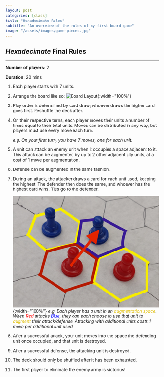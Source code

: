 ```yaml
---
layout: post
categories: [class]
title: "Hexadecimate Rules"
subtitle: "An overview of the rules of my first board game"
image: "/assets/images/game-pieces.jpg"
---
```

## *Hexadecimate* Final Rules 

***
<!-- e -->

**Number of players**: 2

**Duration**: 20 mins

1. Each player starts with 7 units.  
2. Arrange the board like so: ![Board Layout](/assets/images/game-board.jpg){:width="100%"}
3. Play order is determined by card draw; whoever draws the higher card goes first. Reshuffle the deck after.
4. On their respective turns, each player moves their units a number of times equal to their total units. Moves can be distributed in any way, but players must use every move each turn.

    *e.g. On your first turn, you have 7 moves, one for each unit.*

5. A unit can attack an enemy unit when it occupies a space adjacent to it. This attack can be augmented by up to 2 other adjacent ally units, at a cost of 1 move per augmentation. 
6. Defense can be augmented in the same fashion.
7. During an attack, the attacker draws a card for each unit used, keeping the highest. The defender then does the same, and whoever has the highest card wins. Ties go to the defender. 

    ![Game Pieces](/assets/images/game-pieces.jpg){:width="100%"}
*e.g. Each player has a unit in an <span style="color:#e0bd02;">augmentation space</span>. When <span style="color:red;">Red</span> attacks <span style="color:blue;">Blue</span>, they can each choose to use that unit to <span style="color:#e0bd02;">augment</span> their attack/defense. Attacking with additional units costs 1 move per additional unit used.*

8. After a successful attack, your unit moves into the space the defending unit once occupied, and that unit is destroyed.
9. After a successful defense, the attacking unit is destroyed. 
10. The deck should only be shuffled after it  has been exhausted. 
11. The first player to eliminate the enemy army is victorius!
